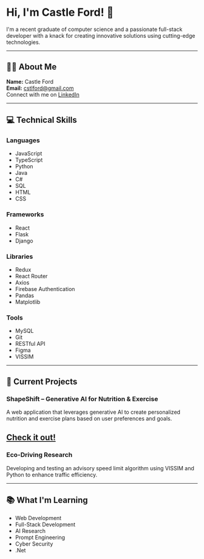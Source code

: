 # Hi, I'm Castle Ford! 👋

I'm a recent graduate of computer science and a passionate full-stack developer with a knack for creating innovative solutions using cutting-edge technologies. 

---

## 👨‍💻 About Me

**Name:** Castle Ford  
**Email:** [cstlford@gmail.com](mailto:cstlford@gmail.com)  
Connect with me on [LinkedIn](https://www.linkedin.com/in/castleford)

---

## 💻 Technical Skills

### Languages
- JavaScript
- TypeScript
- Python
- Java
- C#
- SQL
- HTML
- CSS

### Frameworks
- React
- Flask
- Django

### Libraries
- Redux
- React Router
- Axios
- Firebase Authentication
- Pandas
- Matplotlib

### Tools
- MySQL
- Git
- RESTful API
- Figma
- VISSIM

---

## 🚀 Current Projects

### ShapeShift – Generative AI for Nutrition & Exercise
A web application that leverages generative AI to create personalized nutrition and exercise plans based on user preferences and goals.

[Check it out!](https://shapeshiftness.netlify.app)
---

### **Eco-Driving Research**
Developing and testing an advisory speed limit algorithm using VISSIM and Python to enhance traffic efficiency.

---

## 📚 What I'm Learning

- Web Development
- Full-Stack Development
- AI Research
- Prompt Engineering
- Cyber Security
- .Net


